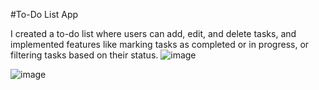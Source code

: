 #To-Do List App

I created a to-do list where users can add, edit, and delete tasks, and implemented features like marking tasks as completed or in progress, or filtering tasks based on their status.
![image](https://github.com/GiorgianaBirsan/To-Do-List-App/assets/64731577/2006756a-012a-45b9-91b2-54548b168eb5)


![image](https://github.com/GiorgianaBirsan/To-Do-List-App/assets/64731577/fa6f64e2-f672-4d86-813d-7961f4308e1a)

